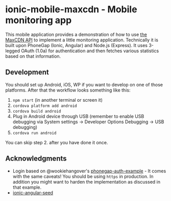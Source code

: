 # ionic-mobile-maxcdn - Mobile monitoring app

This mobile application provides a demonstration of how to use [the MaxCDN API](http://docs.maxcdn.com/) to implement a little monitoring application. Technically it is built upon PhoneGap (Ionic, Angular) and Node.js (Express). It uses 3-legged OAuth (1.0a) for authentication and then fetches various statistics based on that information.

## Development

You should set up Android, iOS, WP if you want to develop on one of those platforms. After that the workflow looks something like this:

1. `npm start` (in another terminal or screen it)
2. `cordova platform add android`
3. `cordova build android`
4. Plug in Android device through USB (remember to enable USB debugging via System settings -> Developer Options Debugging -> USB debugging)
5. `cordova run android`

You can skip step 2. after you have done it once.

## Acknowledgments

* Login based on @wookiehangover's [phonegap-auth-example](https://github.com/wookiehangover/phonegap-oauth-example) - It comes with the same caveats! You should be using `https` in production. In addition you might want to harden the implementation as discussed in that example.
* [ionic-angular-seed](https://github.com/driftyco/ionic-angular-cordova-seed)

